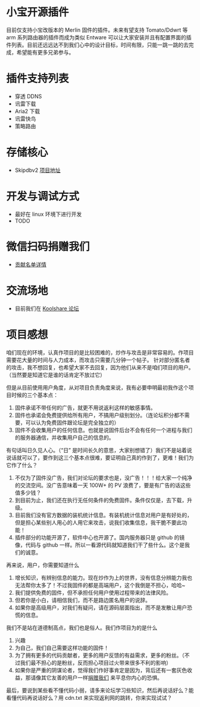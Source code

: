 小宝开源插件
=========

目前仅支持小宝改版本的 Merlin 固件的插件。未来有望支持 Tomato/Ddwrt 等 arm 系列路由器的插件而成为类似 Entware 可以让大家安装并且有配置界面的插件列表。目前还远远达不到我们心中的设计目标，时间有限，只能一跳一跳的去完成，希望能有更多兄弟参与。

插件支持列表
========
* 穿透 DDNS
* 讯雷下载
* Aria2 下载
* 讯雷快鸟
* 策略路由

存储核心
=======
* Skipdbv2 [项目地址](https://github.com/koolshare/skipdbv2)

开发与调试方式
======
* 最好在 linux 环境下进行开发
* TODO

微信扫码捐赠我们
======

* [贡献名单详情](https://github.com/koolshare/koolshare.github.io/tree/master/donate)

交流场地
======
* 目前我们在 [Koolshare 论坛](https://koolshare.cn/forum.php)

项目感想
========

咱们现在的环境，认真作项目的是比较困难的，炒作与攻击是非常容易的。作项目需要花大量的时间与人力成本，而攻击只需要几分钟一个帖子。
针对部分匿名者的攻击，我不想回复，也希望大家不去回复，因为他们从来不是咱们项目的用户。（当然要是知道它是谁的话肯定不放过它）

但是从目前使用用户角度，从对项目负责角度来说，我有必要申明最初我作这个项目时候的三个基本点：

1. 固件承诺不带任何的广告，就更不用说返利这样的敏感事情。
2. 固件也承诺会免费提供给所有用户，不搞用户级别划分。（连论坛积分都不需要，可以认为免费固件跟论坛是完全独立的）
3. 固件不会收集用户的任何信息。也就是说固件后台不会有任何一个进程与我们的服务器通信，并收集用户自己的信息的。

有句话叫日久见人心。（“日” 是时间长久的意思，大家别想错了）我们不是站着说说话就可以了，要作到这三个基本点很难，要证明自己真的作到了，更难！我们为它作了什么？

1. 不仅为了固件没广告，我们对论坛的要求也是，没广告！！！给大家一个纯净的交流空间。没广告意味着一天 100W+ 的 PV 浪费了，要是有广告的话这些值多少钱？
2. 到目前为止，我们还在执行无任何条件的免费固件。条件仅仅是，去下载，升级。
3. 目前我们没有官方数据的装机统计信息。有装机统计信息对用户是有好处的，但是担心某些别人用心的人用它来攻击，说我们收集信息，我干脆不要此功能！
4. 插件部分的功能开源了，软件中心也开源了。国内服务器只是 github 的镜像，代码与 github 一样。所以一看源代码就知道我们干了些什么。这个是我们的诚意。

再来说，用户，你需要知道什么

1. 增长知识，有辨别信息的能力。现在炒作为上的世界，没有信息分辨能力我也无法帮你太多了！不过我固件的都是高端用户，这个我倒是不担心，哈哈~
2. 我们提供免费的固件，但不承担任何用户使用过程带来的法律风险。
3. 但若你是小白，请相信我们，而不是路边匿名用户的说辞。
4. 如果你是高级用户，对我们有疑问，请在源码层面指出，而不是发散让用户恐慌的信息。

我们不是站在道德制高点，我们也是俗人。我们作项目为的是什么

1. 兴趣
2. 为自己，我们自己需要这样功能的固件！
3. 为了拥有更多的代码贡献者，更多的用户反馈的有益需求，更多的粉丝。（不过我们最不担心的是粉丝，反而担心项目过火带来很多不利的影响）
4. 如果你是严重的阴谋论者，觉得我们作好事肯定是因为，背后还有一套灰色收益，那请像其它友善的用户一样[捐赠我们](#微信扫码捐赠我们) 来平息你内心的恐惧。

最后，要说到某些看不懂代码小弱，请多来论坛学习些知识，然后再说话好么？能看懂代码再说话好么？用 cdn.txt 来实现返利网的跳转，你来实现试试？

